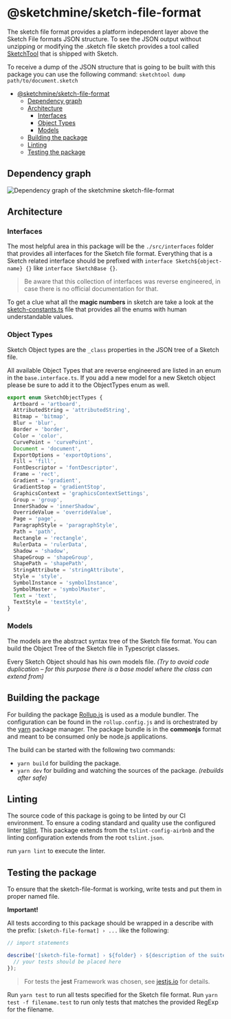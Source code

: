 # @sketchmine/sketch-file-format

The sketch file format provides a platform independent layer above the Sketch File formats JSON structure.
To see the JSON output without unzipping or modifying the .sketch file sketch provides a tool called [SketchTool](https://developer.sketchapp.com/guides/sketchtool/) that is shipped with Sketch.

To receive a dump of the JSON structure that is going to be built with this package you can use the following command: `sketchtool dump path/to/document.sketch`

- [@sketchmine/sketch-file-format](#sketchminesketch-file-format)
  - [Dependency graph](#dependency-graph)
  - [Architecture](#architecture)
    - [Interfaces](#interfaces)
    - [Object Types](#object-types)
    - [Models](#models)
  - [Building the package](#building-the-package)
  - [Linting](#linting)
  - [Testing the package](#testing-the-package)

## Dependency graph

![Dependency graph of the sketchmine sketch-file-format](https://dt-cdn.net/images/sketch-file-format-3920-4722dc1df2.png)

## Architecture

### Interfaces

The most helpful area in this package will be the `./src/interfaces` folder that provides all interfaces for the Sketch file format. Everything that is a Sketch related interface should be prefixed with `interface Sketch${object-name} {}` like `interface SketchBase {}`.

> Be aware that this collection of interfaces was reverse engineered, in case there is no official documentation for that.

To get a clue what all the **magic numbers** in sketch are take a look at the [sketch-constants.ts](./src/helpers/sketch-constants.ts) file that provides all the enums with human understandable values.

### Object Types

Sketch Object types are the `_class` properties in the JSON tree of a Sketch file.

All available Object Types that are reverse engineered are listed in an enum in the `base.interface.ts`.
If you add a new model for a new Sketch object please be sure to add it to the ObjectTypes enum as well.

```typescript
export enum SketchObjectTypes {
  Artboard = 'artboard',
  AttributedString = 'attributedString',
  Bitmap = 'bitmap',
  Blur = 'blur',
  Border = 'border',
  Color = 'color',
  CurvePoint = 'curvePoint',
  Document = 'document',
  ExportOptions = 'exportOptions',
  Fill = 'fill',
  FontDescriptor = 'fontDescriptor',
  Frame = 'rect',
  Gradient = 'gradient',
  GradientStop = 'gradientStop',
  GraphicsContext = 'graphicsContextSettings',
  Group = 'group',
  InnerShadow = 'innerShadow',
  OverrideValue = 'overrideValue',
  Page = 'page',
  ParagraphStyle = 'paragraphStyle',
  Path = 'path',
  Rectangle = 'rectangle',
  RulerData = 'rulerData',
  Shadow = 'shadow',
  ShapeGroup = 'shapeGroup',
  ShapePath = 'shapePath',
  StringAttribute = 'stringAttribute',
  Style = 'style',
  SymbolInstance = 'symbolInstance',
  SymbolMaster = 'symbolMaster',
  Text = 'text',
  TextStyle = 'textStyle',
}
```

### Models

The models are the abstract syntax tree of the Sketch file format. You can build the Object Tree of the Sketch file in Typescript classes.

Every Sketch Object should has his own models file. *(Try to avoid code duplication – for this purpose there is a base model where the class can extend from)*

## Building the package

For building the package [Rollup.js](https://rollupjs.org/guide/en) is used as a module bundler. The configuration can be found in the `rollup.config.js` and is orchestrated by the [yarn](https://yarnpkg.com/en/) package manager.
The package bundle is in the **commonjs** format and meant to be consumed only be node.js applications.

The build can be started with the following two commands:

- `yarn build` for building the package.
- `yarn dev` for building and watching the sources of the package. *(rebuilds after safe)*

## Linting

The source code of this package is going to be linted by our CI environment. To ensure a coding standard and quality use the configured linter [tslint](https://palantir.github.io/tslint/). This package extends from the `tslint-config-airbnb` and the linting configuration extends from the root `tslint.json`.

run `yarn lint` to execute the linter.

## Testing the package

To ensure that the sketch-file-format is working, write tests and put them in proper named file.

**Important!**

All tests according to this package should be wrapped in a describe with the prefix: `[sketch-file-format] › ...` like the following:

```typescript
// import statements

describe('[sketch-file-format] › ${folder} › ${description of the suite}', () => {
  // your tests should be placed here
});
```

> For tests the **jest** Framework was chosen, see [jestjs.io](https://jestjs.io/) for details.

Run `yarn test` to run all tests specified for the Sketch file format. Run `yarn test -f filename.test` to run only tests that matches the provided RegExp for the filename.
